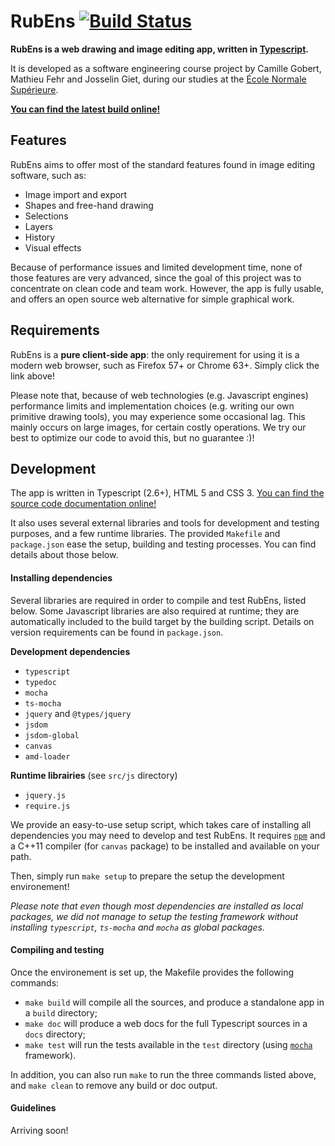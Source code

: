 # RubEns [![Build Status](https://travis-ci.org/Daru13/RubEns.svg?branch=master)](https://travis-ci.org/Daru13/RubEns)

**RubEns is a web drawing and image editing app, written in [Typescript](https://www.typescriptlang.org/).**

It is developed as a software engineering course project by Camille Gobert,
Mathieu Fehr and Josselin Giet, during our studies at the [École Normale Supérieure](https://www.ens.fr/en/ens).

[**You can find the latest build online!**](https://daru13.github.io/RubEns/)


## Features

RubEns aims to offer most of the standard features found in image editing software, such as:

* Image import and export
* Shapes and free-hand drawing
* Selections
* Layers
* History
* Visual effects

Because of performance issues and limited development time, none of those features are very advanced,
since the goal of this project was to concentrate on clean code and team work. However, the app
is fully usable, and offers an open source web alternative for simple graphical work.


## Requirements

RubEns is a **pure client-side app**: the only requirement for using it is a modern web browser,
such as Firefox 57+ or Chrome 63+. Simply click the link above!

Please note that, because of web technologies (e.g. Javascript engines) performance limits and implementation choices (e.g. writing our own primitive drawing tools), you may experience some occasional lag. This mainly occurs on large images, for certain costly operations. We try our best to optimize our code to avoid this, but no guarantee :)!


## Development

The app is written in Typescript (2.6+), HTML 5 and CSS 3.
[You can find the source code documentation online!](https://daru13.github.io/RubEns/docs)

It also uses several external libraries and tools for development and testing purposes, and a few runtime libraries. The provided `Makefile` and `package.json` ease the setup, building and testing processes. You can find details about those below.


#### Installing dependencies

Several libraries are required in order to compile and test RubEns, listed below. Some Javascript libraries are also required at runtime; they are automatically included to the build target by the building script. Details on version requirements can be found in `package.json`.

**Development dependencies**

* `typescript`
* `typedoc`
* `mocha`
* `ts-mocha`
* `jquery` and `@types/jquery`
* `jsdom`
* `jsdom-global`
* `canvas`
* `amd-loader`

**Runtime librairies** (see `src/js` directory)

* `jquery.js`
* `require.js`

We provide an easy-to-use setup script, which takes care of installing all dependencies you may need to develop and test RubEns. It requires [`npm`](https://www.npmjs.com/) and a C++11 compiler (for `canvas` package) to be installed and available on your path.

Then, simply run `make setup` to prepare the setup the development environement!

*Please note that even though most dependencies are installed as local packages, we did not manage to setup the testing framework without installing `typescript`, `ts-mocha` and `mocha` as global packages.*


#### Compiling and testing

Once the environement is set up, the Makefile provides the following commands:

* `make build` will compile all the sources, and produce a standalone app in a `build` directory;
* `make doc` will produce a web docs for the full Typescript sources in a `docs` directory;
* `make test` will run the tests available in the `test` directory (using [`mocha`](https://mochajs.org/) framework).

In addition, you can also run `make` to run the three commands listed above, and `make clean` to remove any build or doc output.


#### Guidelines

Arriving soon!
